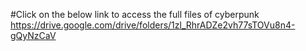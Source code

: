 #Click on the below link to access the full files of cyberpunk
https://drive.google.com/drive/folders/1zl_RhrADZe2vh77sTOVu8n4-gQyNzCaV
